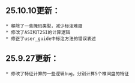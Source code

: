 ## 25.10.10更新：

    * 移除了一些掩码类型，减少标注难度
    * 修改了ASI和T2SI的计算逻辑
    * 修正了user_guide中标注方法的错误表述

## 25.9.27更新：

    * 修改了特征计算的一些逻辑bug，分别计算5个椎间盘的特征
